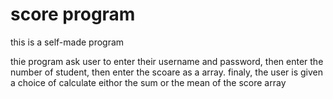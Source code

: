 # score program
this is a self-made program 

thie program ask user to enter their username and password, then enter the number of student, then enter the scoare as a array. finaly, the user is given a choice of calculate eithor the sum or the mean of the score array
